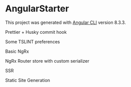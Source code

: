 # AngularStarter

This project was generated with [Angular CLI](https://github.com/angular/angular-cli) version 8.3.3.

Prettier + Husky commit hook

Some TSLINT preferences

Basic NgRx

NgRx Router store with custom serializer

SSR 

Static Site Generation

